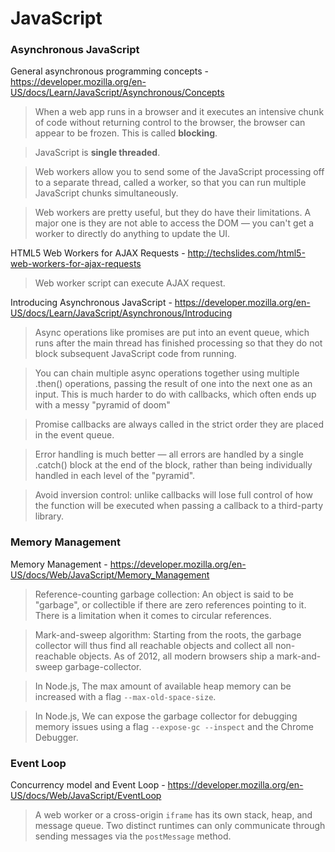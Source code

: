 # JavaScript

### Asynchronous JavaScript
General asynchronous programming concepts - https://developer.mozilla.org/en-US/docs/Learn/JavaScript/Asynchronous/Concepts

> When a web app runs in a browser and it executes an intensive chunk of code without returning control to the browser, the browser can appear to be frozen. This is called **blocking**.

> JavaScript is **single threaded**.

> Web workers allow you to send some of the JavaScript processing off to a separate thread, called a worker, so that you can run multiple JavaScript chunks simultaneously.

> Web workers are pretty useful, but they do have their limitations. A major one is they are not able to access the DOM — you can't get a worker to directly do anything to update the UI.

HTML5 Web Workers for AJAX Requests - http://techslides.com/html5-web-workers-for-ajax-requests

> Web worker script can execute AJAX request.

Introducing Asynchronous JavaScript - https://developer.mozilla.org/en-US/docs/Learn/JavaScript/Asynchronous/Introducing

> Async operations like promises are put into an event queue, which runs after the main thread has finished processing so that they do not block subsequent JavaScript code from running. 

> You can chain multiple async operations together using multiple .then() operations, passing the result of one into the next one as an input. This is much harder to do with callbacks, which often ends up with a messy "pyramid of doom"

> Promise callbacks are always called in the strict order they are placed in the event queue.

> Error handling is much better — all errors are handled by a single .catch() block at the end of the block, rather than being individually handled in each level of the "pyramid".

> Avoid inversion control: unlike callbacks will lose full control of how the function will be executed when passing a callback to a third-party library.

### Memory Management
Memory Management - https://developer.mozilla.org/en-US/docs/Web/JavaScript/Memory_Management

> Reference-counting garbage collection: An object is said to be "garbage", or collectible if there are zero references pointing to it. There is a limitation when it comes to circular references.

> Mark-and-sweep algorithm: Starting from the roots, the garbage collector will thus find all reachable objects and collect all non-reachable objects. As of 2012, all modern browsers ship a mark-and-sweep garbage-collector.

> In Node.js, The max amount of available heap memory can be increased with a flag `--max-old-space-size`.

> In Node.js, We can expose the garbage collector for debugging memory issues using a flag `--expose-gc --inspect` and the Chrome Debugger.

### Event Loop
Concurrency model and Event Loop - https://developer.mozilla.org/en-US/docs/Web/JavaScript/EventLoop

> A web worker or a cross-origin `iframe` has its own stack, heap, and message queue. Two distinct runtimes can only communicate through sending messages via the `postMessage` method.
